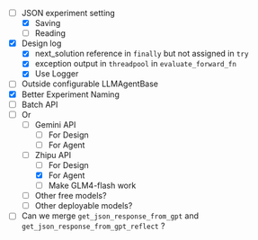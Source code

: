 - [ ] JSON experiment setting
  - [X] Saving
  - [ ] Reading
- [X] Design log
  - [x] next_solution reference in `finally` but not assigned in `try`
  - [X] exception output in `threadpool` in `evaluate_forward_fn`
  - [X] Use Logger
- [ ] Outside configurable LLMAgentBase
- [X] Better Experiment Naming
- [ ] Batch API
- [ ] Or
  - [ ] Gemini API
    - [ ] For Design
    - [ ] For Agent
  - [ ] Zhipu API
    - [ ] For Design
    - [X] For Agent
    - [ ] Make GLM4-flash work  
  - [ ] Other free models?
  - [ ] Other deployable models?
- [ ] Can we merge `get_json_response_from_gpt` and `get_json_response_from_gpt_reflect` ?